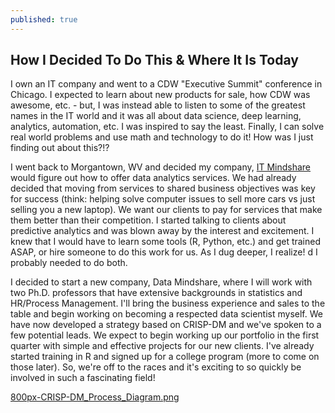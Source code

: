 ```yaml
---
published: true
---
```


## How I Decided To Do This & Where It Is Today
I own an IT company and went to a CDW "Executive Summit" conference in Chicago. I expected to learn about new products for sale, how CDW was awesome, etc. - but, I was instead able to listen to some of the greatest names in the IT world and it was all about data science, deep learning, analytics, automation, etc. I was inspired to say the least. Finally, I can solve real world problems and use math and technology to do it! How was I just finding out about this?!?

I went back to Morgantown, WV and decided my company, <a href="http://www.itmindshare.com">IT Mindshare</a> would figure out how to offer data analytics services. We had already decided that moving from services to shared business objectives was key for success (think: helping solve computer issues to sell more cars vs just selling you a new laptop). We want our clients to pay for services that make them better than their competition. I started talking to clients about predictive analytics and was blown away by the interest and excitement. I knew that I would have to learn some tools (R, Python, etc.) and get trained ASAP, or hire someone to do this work for us. As I dug deeper, I realize!
d I probably needed to do both. 

I decided to start a new company, Data Mindshare, where I will work with two Ph.D. professors that have extensive backgrounds in statistics and HR/Process Management. I'll bring the business experience and sales to the table and begin working on becoming a respected data scientist myself. We have now developed a strategy based on CRISP-DM and we've spoken to a few potential leads. We expect to begin working up our portfolio in the first quarter with simple and effective projects for our new clients. I've already started training in R and signed up for a college program (more to come on those later). So, we're off to the races and it's exciting to so quickly be involved in such a fascinating field!

[800px-CRISP-DM_Process_Diagram.png]({{site.baseurl}}/_posts/800px-CRISP-DM_Process_Diagram.png)
